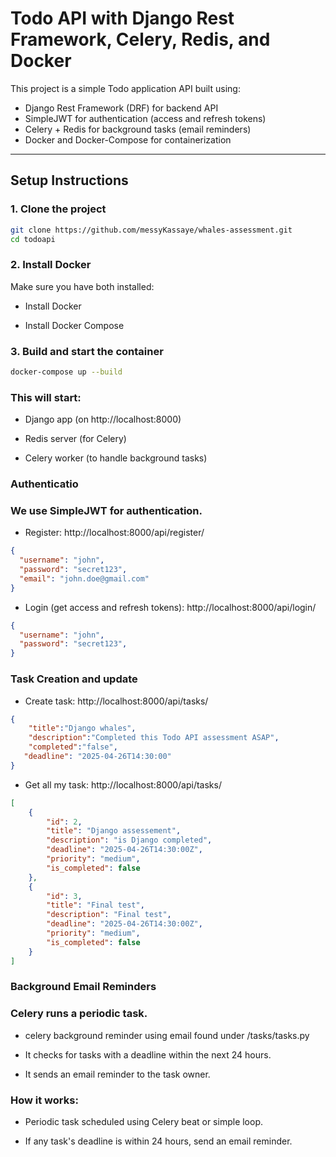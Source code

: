 # Todo API with Django Rest Framework, Celery, Redis, and Docker

This project is a simple Todo application API built using:
- Django Rest Framework (DRF) for backend API
- SimpleJWT for authentication (access and refresh tokens)
- Celery + Redis for background tasks (email reminders)
- Docker and Docker-Compose for containerization

---

## Setup Instructions

### 1. Clone the project

```bash
git clone https://github.com/messyKassaye/whales-assessment.git
cd todoapi
```

### 2. Install Docker
Make sure you have both installed:

- Install Docker

- Install Docker Compose


### 3. Build and start the container
```bash
docker-compose up --build
```

### This will start:

- Django app (on http://localhost:8000)

- Redis server (for Celery)

- Celery worker (to handle background tasks)


### Authenticatio
### We use SimpleJWT for authentication.

- Register: http://localhost:8000/api/register/
```json
{
  "username": "john",
  "password": "secret123",
  "email": "john.doe@gmail.com"
}
```

- Login (get access and refresh tokens): http://localhost:8000/api/login/
```json
{
  "username": "john",
  "password": "secret123",
}
```

### Task Creation and update


- Create task: http://localhost:8000/api/tasks/
```json
{
	"title":"Django whales",
	"description":"Completed this Todo API assessment ASAP",
	"completed":"false",
   "deadline": "2025-04-26T14:30:00"
}
```

- Get all my task: http://localhost:8000/api/tasks/
```json
[
	{
		"id": 2,
		"title": "Django assessement",
		"description": "is Django completed",
		"deadline": "2025-04-26T14:30:00Z",
		"priority": "medium",
		"is_completed": false
	},
	{
		"id": 3,
		"title": "Final test",
		"description": "Final test",
		"deadline": "2025-04-26T14:30:00Z",
		"priority": "medium",
		"is_completed": false
	}
]
```

### Background Email Reminders
### Celery runs a periodic task.
- celery background reminder using email found under /tasks/tasks.py
- It checks for tasks with a deadline within the next 24 hours.

- It sends an email reminder to the task owner.

### How it works:
- Periodic task scheduled using Celery beat or simple loop.

- If any task's deadline is within 24 hours, send an email reminder.

